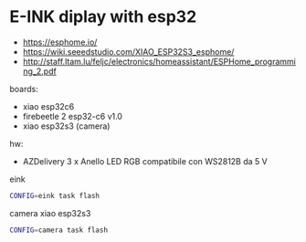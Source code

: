 # E-INK diplay with esp32


- https://esphome.io/
- https://wiki.seeedstudio.com/XIAO_ESP32S3_esphome/
- http://staff.ltam.lu/feljc/electronics/homeassistant/ESPHome_programming_2.pdf


boards:
- xiao esp32c6
- firebeetle 2 esp32-c6 v1.0
- xiao esp32s3 (camera)

hw:
- AZDelivery 3 x Anello LED RGB compatibile con WS2812B da 5 V

eink 
```bash
CONFIG=eink task flash
```

camera xiao esp32s3
```bash
CONFIG=camera task flash
```

